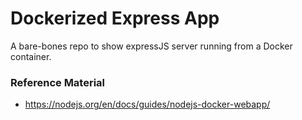 # Dockerized Express App

A bare-bones repo to show expressJS server running from a Docker container.

### Reference Material

- https://nodejs.org/en/docs/guides/nodejs-docker-webapp/
